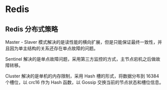 

# Redis

## Redis 分布式策略



Master - Slaver 模式解决的是读性能的横向扩展，但是只能保证最终一致性，并且因为单主结构的关系还存在单点故障的问题。

Sentinel 解决的是单点故障问题，采用第三方监控的方式，主节点宕机之后做故障转移。

Cluster 解决的是单机的内存限制，采用 Hash 槽的形式，将数据分布到 16384 个槽位，以 crc16 作为 Hash 函数，以 Gossip 交换当前的节点状态和槽位信息。